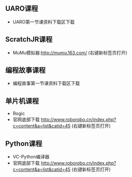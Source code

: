 ## UARO课程

* UARO第一节课资料下载区下载

## ScratchJR课程

* MuMu模拟器:http://mumu.163.com/ (右键新标签页打开)

## 编程故事课程

* 编程故事第一节课资料下载区下载

## 单片机课程

* Rogic
* 官网底部下载 http://www.roborobo.cn/index.php?c=content&a=list&catid=45 (右键新标签页打开)

## Python课程

* VC-Python编译器 
* 官网底部下载 http://www.roborobo.cn/index.php?c=content&a=list&catid=45 (右键新标签页打开)

